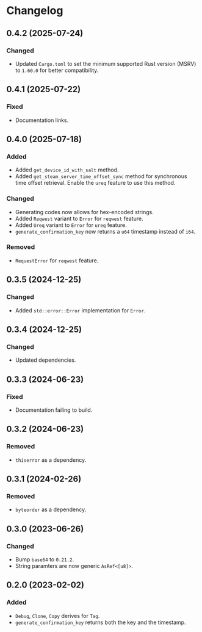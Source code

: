 # Changelog

## 0.4.2 (2025-07-24)

### Changed
- Updated `Cargo.toml` to set the minimum supported Rust version (MSRV) to `1.60.0` for better compatibility.

## 0.4.1 (2025-07-22)

### Fixed
- Documentation links.

## 0.4.0 (2025-07-18)

### Added
- Added `get_device_id_with_salt` method.
- Added `get_steam_server_time_offset_sync` method for synchronous time offset retrieval. Enable the `ureq` feature to use this method.

### Changed
- Generating codes now allows for hex-encoded strings.
- Added `Reqwest` variant to `Error` for `reqwest` feature.
- Added `Ureq` variant to `Error` for `ureq` feature.
- `generate_confirmation_key` now returns a `u64` timestamp instead of `i64`.

### Removed
- `RequestError` for `reqwest` feature.

## 0.3.5 (2024-12-25)

### Changed
- Added `std::error::Error` implementation for `Error`.

## 0.3.4 (2024-12-25)

### Changed
- Updated dependencies.

## 0.3.3 (2024-06-23)

### Fixed
- Documentation failing to build.

## 0.3.2 (2024-06-23)

### Removed
- `thiserror` as a dependency.

## 0.3.1 (2024-02-26)

### Removed
- `byteorder` as a dependency.

## 0.3.0 (2023-06-26)

### Changed
- Bump `base64` to `0.21.2`.
- String paramters are now generic `AsRef<[u8]>`.

## 0.2.0 (2023-02-02)

### Added
- `Debug`, `Clone`, `Copy` derives for `Tag`. 
- `generate_confirmation_key` returns both the key and the timestamp.
